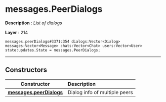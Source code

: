 # messages.PeerDialogs

**Description** : *List of dialogs*

**Layer** : 214

```tl
messages.peerDialogs#3371c354 dialogs:Vector<Dialog> messages:Vector<Message> chats:Vector<Chat> users:Vector<User> state:updates.State = messages.PeerDialogs;
```

---

## Constructors

| Constructor | Description |
| :---: | :--- |
| [**messages.peerDialogs**](constructor/messages.peerDialogs) | Dialog info of multiple peers |